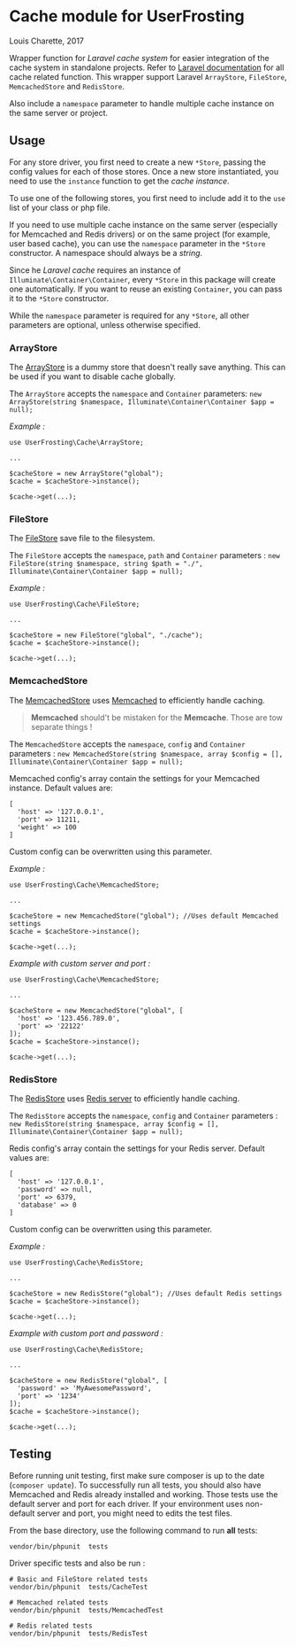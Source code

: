 # Cache module for UserFrosting

Louis Charette, 2017

Wrapper function for *Laravel cache system* for easier integration of the cache system in standalone projects. Refer to [Laravel documentation](https://laravel.com/docs/5.4/cache) for all cache related function. This wrapper support Laravel `ArrayStore`, `FileStore`, `MemcachedStore` and `RedisStore`.

Also include a `namespace` parameter to handle multiple cache instance on the same server or project.

## Usage

For any store driver, you first need to create a new `*Store`, passing the config values for each of those stores. Once a new store instantiated, you need to use the `instance` function to get the *cache instance*.

To use one of the following stores, you first need to include add it to the `use` list of your class or php file.

If you need to use multiple cache instance on the same server (especially for Memcached and Redis drivers) or on the same project (for example, user based cache), you can use the `namespace` parameter in the `*Store` constructor. A namespace should always be a *string*.

Since he *Laravel cache* requires an instance of `Illuminate\Container\Container`, every `*Store` in this package will create
one automatically. If you want to reuse an existing `Container`, you can pass it to the `*Store` constructor.

While the `namespace` parameter is required for any `*Store`, all other parameters are optional, unless otherwise specified.

### ArrayStore
The [ArrayStore](https://laravel.com/api/5.4/Illuminate/Cache/ArrayStore.html) is a dummy store that doesn't really save anything. This can be used if you want to disable cache globally.

The `ArrayStore` accepts the `namespace` and `Container` parameters: `new ArrayStore(string $namespace, Illuminate\Container\Container $app = null);`

*Example :*
```
use UserFrosting\Cache\ArrayStore;

...

$cacheStore = new ArrayStore("global");
$cache = $cacheStore->instance();

$cache->get(...);
```

### FileStore

The [FileStore](https://laravel.com/api/5.4/Illuminate/Cache/FileStore.html) save file to the filesystem.

The `FileStore` accepts the `namespace`, `path` and `Container` parameters : `new FileStore(string $namespace, string $path = "./", Illuminate\Container\Container $app = null);`

*Example :*
```
use UserFrosting\Cache\FileStore;

...

$cacheStore = new FileStore("global", "./cache");
$cache = $cacheStore->instance();

$cache->get(...);
```

### MemcachedStore

The [MemcachedStore](https://laravel.com/api/5.4/Illuminate/Cache/MemcachedStore.html) uses [Memcached](http://www.memcached.org) to efficiently handle caching.

> **Memcached** should't be mistaken for the **Memcache**. Those are tow separate things !

The `MemcachedStore` accepts the `namespace`, `config` and `Container` parameters : `new MemcachedStore(string $namespace, array $config = [], Illuminate\Container\Container $app = null);`

Memcached config's array contain the settings for your Memcached instance. Default values are:
```
[
  'host' => '127.0.0.1',
  'port' => 11211,
  'weight' => 100
]
```

Custom config can be overwritten using this parameter.

*Example :*
```
use UserFrosting\Cache\MemcachedStore;

...

$cacheStore = new MemcachedStore("global"); //Uses default Memcached settings
$cache = $cacheStore->instance();

$cache->get(...);
```

*Example with custom server and port :*
```
use UserFrosting\Cache\MemcachedStore;

...

$cacheStore = new MemcachedStore("global", [
  'host' => '123.456.789.0',
  'port' => '22122'
]);
$cache = $cacheStore->instance();

$cache->get(...);
```

### RedisStore

The [RedisStore](https://laravel.com/api/5.4/Illuminate/Cache/RedisStore.html) uses [Redis server](https://redis.io) to efficiently handle caching.

The `RedisStore` accepts the `namespace`, `config` and `Container` parameters : `new RedisStore(string $namespace, array $config = [], Illuminate\Container\Container $app = null);`

Redis config's array contain the settings for your Redis server. Default values are:
```
[
  'host' => '127.0.0.1',
  'password' => null,
  'port' => 6379,
  'database' => 0
]
```

Custom config can be overwritten using this parameter.

*Example :*
```
use UserFrosting\Cache\RedisStore;

...

$cacheStore = new RedisStore("global"); //Uses default Redis settings
$cache = $cacheStore->instance();

$cache->get(...);
```

*Example with custom port and password :*
```
use UserFrosting\Cache\RedisStore;

...

$cacheStore = new RedisStore("global", [
  'password' => 'MyAwesomePassword',
  'port' => '1234'
]);
$cache = $cacheStore->instance();

$cache->get(...);
```

## Testing

Before running unit testing, first make sure composer is up to the date (`composer update`). To successfully run all tests, you should also have Memcached and Redis already installed and working. Those tests use the default server and port for each driver. If your environment uses non-default server and port, you might need to edits the test files.

From the base directory, use the following command to run **all** tests:
```
vendor/bin/phpunit  tests
```

Driver specific tests and also be run :
```
# Basic and FileStore related tests
vendor/bin/phpunit  tests/CacheTest

# Memcached related tests
vendor/bin/phpunit  tests/MemcachedTest

# Redis related tests
vendor/bin/phpunit  tests/RedisTest
```
